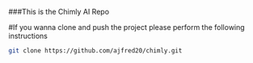 ###This is the Chimly AI Repo

#If you wanna clone and push the project please perform the following instructions 
```bash
git clone https://github.com/ajfred20/chimly.git
```
